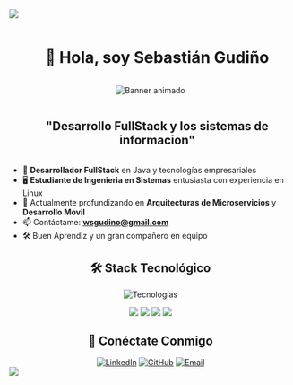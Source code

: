
<!--
**Sebasthein/Sebasthein** is a ✨ _special_ ✨ repository because its `README.md` (this file) appears on your GitHub profile.

Here are some ideas to get you started:

- 🔭 I’m currently working on ...
- 🌱 I’m currently learning ...
- 👯 I’m looking to collaborate on ...
- 🤔 I’m looking for help with ...
- 💬 Ask me about ...
- 📫 How to reach me: ...
- 😄 Pronouns: ...
- ⚡ Fun fact: ...
-->

<!--horizontal divider(gradiant)-->
<img src="https://user-images.githubusercontent.com/73097560/115834477-dbab4500-a447-11eb-908a-139a6edaec5c.gif">

<!--h1 without bottom border-->
<div id="user-content-toc">
  <ul align="center">
    <summary><h1 style="display: inline-block">🚀 Hola, soy Sebastián Gudiño</h1></summary>
  </ul>
</div>

<!-- Banner personalizado -->
<p align="center">
  <img src="https://readme-typing-svg.demolab.com?font=Fira+Code&size=25&duration=3000&pause=1000&color=2EF70E&background=0F0F0F&center=true&vCenter=true&width=800&height=100&lines=%3E%3E%3E+FullStack+%26+Desarrollo+Web+Developer;%3E%3E%3E+Java+%7C+C%2FC%23+%7C+Spring+Boot+%7C+Mysql" alt="Banner animado" />
</p>

<!--- snake -->


<!--h2 without bottom border-->
<div id="user-content-toc">
  <ul align="center">
    <summary><h2 style="display: inline-block">"Desarrollo FullStack y los sistemas de informacion"</h2></summary>
  </ul>
</div>

<!--Intro start-->
- 💼 **Desarrollador FullStack** en Java y tecnologías empresariales
- 🖥️ **Estudiante de Ingenieria en Sistemas** entusiasta con experiencia en Linux
- 🌱 Actualmente profundizando en **Arquitecturas de Microservicios** y **Desarrollo Movil**
- 📫 Contáctame: **wsgudino@gmail.com**
- 🛠️ Buen Aprendiz y un gran compañero en equipo
<!--Intro end-->

<!--- stats & Trophy -->


<!--Tecnologías-->
<div align="center">
  <h2>🛠️ Stack Tecnológico</h2>
  <img src="https://skillicons.dev/icons?i=java,c,csharp,linux,python,spring,dotnet,php,angular,mysql,postgres,postman,github&perline=7" alt="Tecnologías" />
  
  <!-- Otras tecnologías sin icono disponible -->
  <p align="center">
    <img src="https://img.shields.io/badge/SQL_Server-CC2927?style=for-the-badge&logo=microsoft-sql-server&logoColor=white" />
    <img src="https://img.shields.io/badge/Entity_Framework-512BD4?style=for-the-badge&logo=.net&logoColor=white" />
    <img src="https://img.shields.io/badge/PuTTY-000000?style=for-the-badge&logo=putty&logoColor=white" />
    <img src="https://img.shields.io/badge/macOS-000000?style=for-the-badge&logo=apple&logoColor=white" />
  </p>
</div>

<!--Redes-->
<div align="center">
  <h2>🤝 Conéctate Conmigo</h2>
  <a href="https://www.linkedin.com/in/wsgudino/" target="_blank"><img src="https://img.shields.io/badge/LinkedIn-0077B5?style=for-the-badge&logo=linkedin&logoColor=white" alt="LinkedIn"/></a>
  <a href="https://github.com/tu-usuario" target="_blank"><img src="https://img.shields.io/badge/GitHub-181717?style=for-the-badge&logo=github&logoColor=white" alt="GitHub"/></a>
  <a href="mailto:wsgudino@gmail.com" target="_blank"><img src="https://img.shields.io/badge/Email-D14836?style=for-the-badge&logo=gmail&logoColor=white" alt="Email"/></a>
</div>



<!--horizontal divider(gradiant)-->
<img src="https://user-images.githubusercontent.com/73097560/115834477-dbab4500-a447-11eb-908a-139a6edaec5c.gif">
